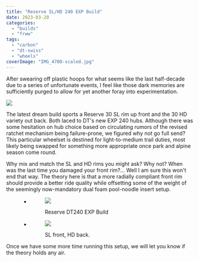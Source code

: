 ```yaml
---
title: "Reserve SL/HD 240 EXP Build"
date: 2023-03-20
categories: 
  - "builds"
  - "frww"
tags: 
  - "carbon"
  - "dt-swiss"
  - "wheels"
coverImage: "IMG_4700-scaled.jpg"
---
```


After swearing off plastic hoops for what seems like the last half-decade due to a series of unfortunate events, I feel like those dark memories are sufficiently purged to allow for yet another foray into experimentation.

![](images/IMG_4647-1024x768.jpg)

The latest dream build sports a Reserve 30 SL rim up front and the 30 HD variety out back. Both laced to DT's new EXP 240 hubs. Although there was some hesitation on hub choice based on circulating rumors of the revised ratchet mechanism being failure-prone, we figured why not go full send? This particular wheelset is destined for light-to-medium trail duties, most likely being swapped for something more appropriate once park and alpine season come round.

Why mix and match the SL and HD rims you might ask? Why not? When was the last time you damaged your front rim?... Well I am sure this won't end that way. The theory here is that a more radially compliant front rim should provide a better ride quality while offsetting some of the weight of the seemingly now-mandatory dual foam pool-noodle insert setup.

<figure>

- <figure>
    
    ![](images/IMG_4711-1024x768.jpg)
    
    <figcaption>
    
    Reserve DT240 EXP Build
    
    </figcaption>
    
    </figure>
    
- <figure>
    
    ![](images/IMG_4655-1024x1024.jpg)
    
    <figcaption>
    
    SL front, HD back.
    
    </figcaption>
    
    </figure>
    

</figure>

Once we have some more time running this setup, we will let you know if the theory holds any air.
